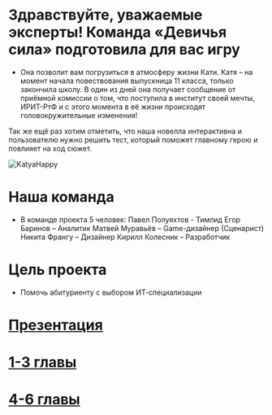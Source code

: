 # Здравствуйте, уважаемые эксперты! Команда «Девичья сила» подготовила для вас игру

- Она позволит вам погрузиться в атмосферу жизни Кати. Катя – на момент начала повествования выпускница 11 класса, только закончила школу.
  В один из дней она получает сообщение от приёмной комиссии о том, что поступила в институт своей мечты, ИРИТ-РтФ и с этого момента в её жизни происходят головокружительные изменения!

Так же ещё раз хотим отметить, что наша новелла интерактивна и
пользователю нужно решить тест, который поможет главному герою и повлияет на ход сюжет.

![KatyaHappy](https://github.com/PandaST47/RenPY-Game-URFU/assets/152496661/abc67157-ff0b-43c9-aff4-3bc09335e093)

# Наша команда

- В команде проекта 5 человек:
  Павел Полуяхтов - Тимлид
  Егор Баринов – Аналитик
  Матвей Муравьёв – Game-дизайнер (Сценарист)
  Никита Франгу – Дизайнер
  Кирилл Колесник – Разработчик

# Цель проекта

- Помочь абитуриенту с выбором ИТ-специализации

# [Презентация](https://vk.com/doc297912046_674511817?hash=xvjDAtajbegA3hXU4AviyGB7qljYwr2WObFq9oBrero&dl=cizM0l4UpLB26uC9eETw8GSs8uZt3Ej5GAV316iALM4)

# [1-3 главы](https://github.com/PandaST47/RenPY-Game-URFU/tree/main/1-3%20chapter)

# [4-6 главы](https://github.com/PandaST47/RenPY-Game-URFU/tree/main/4-6chapter)
